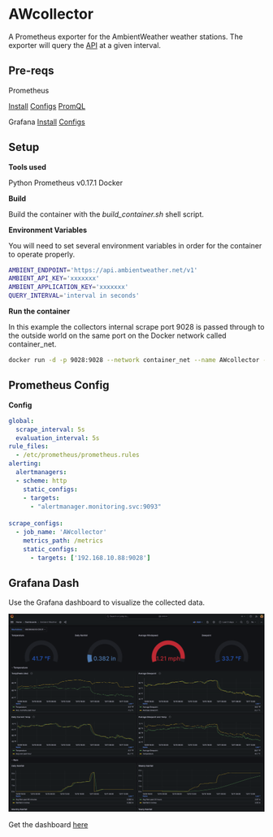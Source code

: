 # AWcollector

A Prometheus exporter for the AmbientWeather weather stations. The exporter will query the [API](https://ambientweather.docs.apiary.io/#introduction/authentication) at a given interval.

## Pre-reqs

Prometheus

[Install](https://prometheus.io/docs/prometheus/latest/installation/)
[Configs](https://prometheus.io/docs/prometheus/latest/configuration/configuration/)
[PromQL](https://prometheus.io/docs/prometheus/latest/querying/basics/)

Grafana
[Install](https://grafana.com/docs/grafana/latest/setup-grafana/installation/docker/)
[Configs](https://grafana.com/docs/grafana/latest/setup-grafana/configure-docker/)

## Setup

**Tools used**

Python Prometheus v0.17.1
Docker

**Build**

Build the container with the *build_container.sh* shell script.

**Environment Variables**

You will need to set several environment variables in order for the container to operate properly.

```bash
AMBIENT_ENDPOINT='https://api.ambientweather.net/v1'
AMBIENT_API_KEY='xxxxxxx'
AMBIENT_APPLICATION_KEY='xxxxxxx'
QUERY_INTERVAL='interval in seconds'
```

**Run the container**

In this example the collectors internal scrape port 9028 is passed through to the outside world on the same port on the Docker network called container_net.

```bash
docker run -d -p 9028:9028 --network container_net --name AWcollector -e AMBIENT_APPLICATION_KEY="xxxxx" -e AMBIENT_API_KEY="xxxxx" -e AMBIENT_ENDPOINT="https://api.ambientweather.net/v1" AWcollector:latest
```

## Prometheus Config

**Config**
```yaml
global:
  scrape_interval: 5s
  evaluation_interval: 5s
rule_files:
  - /etc/prometheus/prometheus.rules
alerting:
  alertmanagers:
  - scheme: http
    static_configs:
    - targets:
      - "alertmanager.monitoring.svc:9093"

scrape_configs:
  - job_name: 'AWcollector'
    metrics_path: /metrics
    static_configs:
      - targets: ['192.168.10.88:9028']
```

## Grafana Dash

Use the Grafana dashboard to visualize the collected data.

<img src="./images/example_dash.png">

Get the dashboard [here]()